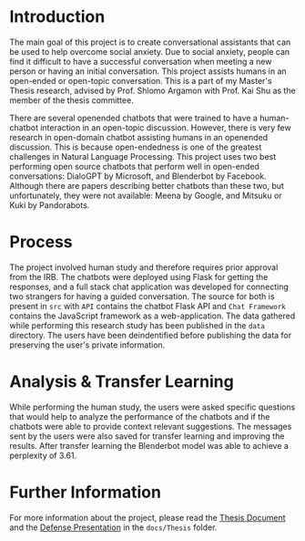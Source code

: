 # Introduction
The main goal of this project is to create conversational assistants that can be used to help overcome social anxiety. Due to social anxiety, people can find it difficult to have a successful conversation when meeting a new person or having an initial conversation. This project assists humans in an open-ended or open-topic conversation. This is a part of my Master's Thesis research, advised by Prof. Shlomo Argamon with Prof. Kai Shu as the member of the thesis committee.  
  
There are several openended chatbots that were trained to have a human-chatbot interaction in an open-topic discussion. However, there is very few research in open-domain chatbot assisting humans in an openended discussion. This is because open-endedness is one of the greatest challenges in Natural Language Processing. This project uses two best performing open source chatbots that perform well in open-ended conversations: DialoGPT by Microsoft, and Blenderbot by Facebook. Although there are papers describing better chatbots than these two, but unfortunately, they were not available: Meena by Google, and Mitsuku or Kuki by Pandorabots.  
  
# Process
The project involved human study and therefore requires prior approval from the IRB. The chatbots were deployed using Flask for getting the responses, and a full stack chat application was developed for connecting two strangers for having a guided conversation. The source for both is present in `src` with `API` contains the chatbot Flask API and `Chat Framework` contains the JavaScript framework as a web-application. The data gathered while performing this research study has been published in the `data` directory. The users have been deindentified before publishing the data for preserving the user's private information.

# Analysis & Transfer Learning
While performing the human study, the users were asked specific questions that would help to analyze the performance of the chatbots and if the chatbots were able to provide context relevant suggestions. The messages sent by the users were also saved for transfer learning and improving the results. After transfer learning the Blenderbot model was able to achieve a perplexity of 3.61.  
  
# Further Information
For more information about the project, please read the [Thesis Document](./docs/Thesis/Towards%20Assisting%20Human-Human%20Conversations.pdf) and the [Defense Presentation](./docs/Thesis/Defense%20Presentation.pdf) in the `docs/Thesis` folder.